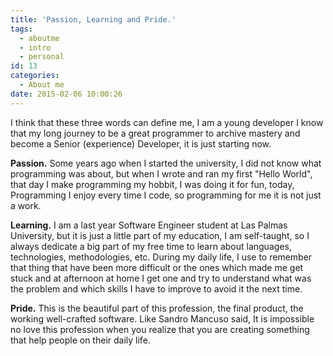 ```yaml
---
title: 'Passion, Learning and Pride.'
tags:
  - aboutme
  - intro
  - personal
id: 13
categories:
  - About me
date: 2015-02-06 10:00:26
---
```


I think that these three words can define me, I am a young developer I know that my long journey to be a great programmer to archive mastery and become a Senior (experience) Developer, it is just starting now.
<!-- more -->
**Passion.** Some years ago when I started the university,  I did not know what programming was about, but when I wrote and ran my first "Hello World", that day I make programming my hobbit, I was doing it for fun, today, Programming  I enjoy every time I code, so programming for me it is not just a work.

**Learning.** I am a last year Software Engineer student at Las Palmas University, but it is just a little part of my education, I am self-taught, so I always dedicate a big part of my free time to learn about languages, technologies, methodologies, etc. During my daily life, I use to remember that thing that have been more difficult or the ones which made me get stuck and at afternoon at home I get one and try to understand what was the problem and which skills I have to improve to avoid it the next time.

**Pride.** This is the beautiful part of this profession, the final product, the working well-crafted software. Like Sandro Mancuso said, It is impossible no love this profession when you realize that you are creating something that help people on their daily life.